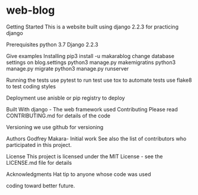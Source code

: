 # web-blog

Getting Started
This is a website built using django 2.2.3 for practicing  django

Prerequisites
python 3.7
Django 2.2.3

Give examples
Installing
pip3 install -u makarablog
change database settings on blog.settings
python3 manage.py makemigratins
python3 manage.py migrate
python3 manage.py runserver

Running the tests
use pytest to run test
use tox to automate tests
use flake8 to test coding styles

Deployment
use anisble or pip registry to deploy

Built With
django  - The web framework used
Contributing
Please read CONTRIBUTING.md for details of the code 

Versioning 
we use github for versioning

Authors
Godfrey Makara- Initial work
See also the list of contributors who participated in this project.

License
This project is licensed under the MIT License - see the LICENSE.md file for details

Acknowledgments
Hat tip to anyone whose code was used 



coding toward better future.
